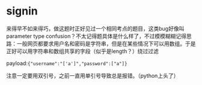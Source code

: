 # signin

来得早不如来得巧，做这题时正好见过一个相同考点的题目，这类bug好像叫parameter type confusion？不太记得题具体是什么样了，不过模模糊糊记得思路：一般网页都要求用户名和密码是字符串，但是在某些情况下可以用数组。于是正好可以用字符串和数组共享的字段（似乎是length？）绕过过滤

payload:`{"username":"['a']","password":["a"]}`

注意一定要用双引号，之前一直用单引号导致总是报错。（python上头了）